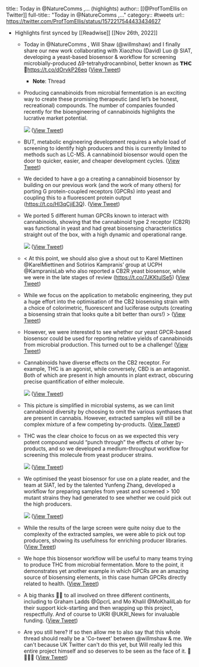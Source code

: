 title:: Today in @NatureComms ,... (highlights)
author:: [[@ProfTomEllis on Twitter]]
full-title:: "Today in @NatureComms ,..."
category:: #tweets
url:: https://twitter.com/ProfTomEllis/status/1572217544433434627

- Highlights first synced by [[Readwise]] [[Nov 26th, 2022]]
	- Today in @NatureComms , Will Shaw (@willmshaw) and I finally share our new work collaborating with Xiaozhou (David) Luo @ SIAT, developing a yeast-based biosensor & workflow for screening microbially-produced Δ9-tetrahydrocannbinol, better known as 𝗧𝗛𝗖🧵https://t.co/dOrvkP26eq ([View Tweet](https://twitter.com/ProfTomEllis/status/1572217544433434627))
		- **Note**: Thread
	- Producing cannabinoids from microbial fermentation is an exciting way to create these promising therapeutic (and let’s be honest, recreational) compounds. The number of companies founded recently for the bioengineering of cannabinoids highlights the lucrative market potential. 
	  
	  ![](https://pbs.twimg.com/media/FdGguXiWYAE1zzD.jpg) ([View Tweet](https://twitter.com/ProfTomEllis/status/1572217546748866562))
	- BUT, metabolic engineering development requires a whole load of screening to identify high producers and this is currently limited to methods such as LC-MS. A cannabinoid biosensor would open the door to quicker, easier, and cheaper development cycles. ([View Tweet](https://twitter.com/ProfTomEllis/status/1572217549563244545))
	- We decided to have a go a creating a cannabinoid biosensor by building on our previous work (and the work of many others) for porting G protein-coupled receptors (GPCRs) into yeast and coupling this to a fluorescent protein output (https://t.co/Hl3qCjiE3Q). ([View Tweet](https://twitter.com/ProfTomEllis/status/1572217551542681601))
	- We ported 5 different human GPCRs known to interact with cannabinoids, showing that the cannabinoid type 2 receptor (CB2R) was functional in yeast and had great biosensing characteristics straight out of the box, with a high dynamic and operational range. 
	  
	  ![](https://pbs.twimg.com/media/FdGhC5GXwAAyjKN.png) ([View Tweet](https://twitter.com/ProfTomEllis/status/1572217553530806273))
	- < At this point, we should also give a shout out to Karel Miettinen @KarelMiettinen and Sotirios Kampranis’ group at UCPH @KampranisLab who also reported a CB2R yeast biosensor, while we were in the late stages of review (https://t.co/7JKKtuISe5) ([View Tweet](https://twitter.com/ProfTomEllis/status/1572217555632230400))
	- While we focus on the application to metabolic engineering, they put a huge effort into the optimisation of the CB2 biosensing strain with a choice of colorimetric, fluorescent and luciferase outputs (creating a biosensing strain that looks quite a bit better than ours!) > ([View Tweet](https://twitter.com/ProfTomEllis/status/1572217557788266496))
	- However, we were interested to see whether our yeast GPCR-based biosensor could be used for reporting relative yields of cannabinoids from microbial production. This turned out to be a challenge! ([View Tweet](https://twitter.com/ProfTomEllis/status/1572217559965134848))
	- Cannabinoids have diverse effects on the CB2 receptor. For example, THC is an agonist, while conversely, CBD is an antagonist. Both of which are present in high amounts in plant extract, obscuring precise quantification of either molecule. 
	  
	  ![](https://pbs.twimg.com/media/FdGhYL7XkAA5eRf.png) ([View Tweet](https://twitter.com/ProfTomEllis/status/1572217564562092034))
	- This picture is simplified in microbial systems, as we can limit cannabinoid diversity by choosing to omit the various synthases that are present in cannabis. However, extracted samples will still be a complex mixture of a few competing by-products. ([View Tweet](https://twitter.com/ProfTomEllis/status/1572217567221088256))
	- THC was the clear choice to focus on as we expected this very potent compound would “punch through” the effects of other by-products, and so we developed a medium-throughput workflow for screening this molecule from yeast producer strains. 
	  
	  ![](https://pbs.twimg.com/media/FdGhjhlXwAItACY.png) ([View Tweet](https://twitter.com/ProfTomEllis/status/1572217571104940034))
	- We optimised the yeast biosensor for use on a plate reader, and the team at SIAT, led by the talented Yunfeng Zhang, developed a workflow for preparing samples from yeast and screened > 100 mutant strains they had generated to see whether we could pick out the high producers. 
	  
	  ![](https://pbs.twimg.com/media/FdGhsI7WAAABE2k.png) ([View Tweet](https://twitter.com/ProfTomEllis/status/1572217575521587200))
	- While the results of the large screen were quite noisy due to the complexity of the extracted samples, we were able to pick out top producers, showing its usefulness for enriching producer libraries. ([View Tweet](https://twitter.com/ProfTomEllis/status/1572217577719627776))
	- We hope this biosensor workflow will be useful to many teams trying to produce THC from microbial fermentation. More to the point, it demonstrates yet another example in which GPCRs are an amazing source of biosensing elements, in this case human GPCRs directly related to health. ([View Tweet](https://twitter.com/ProfTomEllis/status/1572217579787399168))
	- A big thanks 🙏🙏 to all involved on three different continents, including to Graham Ladds @GpcrL and Mo Khalil @MoKhalilLab for their support kick-starting and then wrapping up this project, respectfully. And of course to UKRI @UKRI_News for invaluable funding. ([View Tweet](https://twitter.com/ProfTomEllis/status/1572217581657792515))
	- Are you still here? If so then allow me to also say that this whole thread should really be a 'Co-tweet' between @willmshaw & me. We can't because UK Twitter can't do this yet, but Will really led this entire project himself and so deserves to be seen as the face of it. 👏👏👏👏 ([View Tweet](https://twitter.com/ProfTomEllis/status/1572217583746838529))